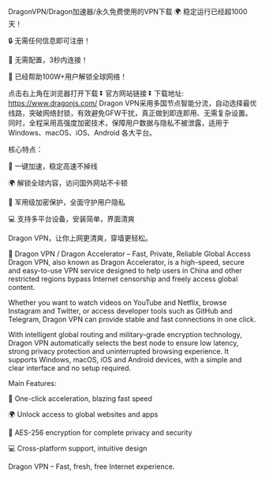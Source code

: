 DragonVPN/Dragon加速器/永久免费使用的VPN下载
🌍 稳定运行已经超1000天！

🔒 无需任何信息即可注册！

🚀 无需配置，3秒内连接！

👨 已经帮助100W+用户解锁全球网络！


点击右上角在浏览器打开下载
⏬ 官方网站链接 ⏬ 下载地址: https://www.dragonjs.com/
Dragon VPN采用多国节点智能分流，自动选择最优线路，突破网络封锁，有效避免GFW干扰，真正做到即连即用、无需复杂设置。同时，全程采用高强度加密技术，保障用户数据与隐私不被泄露，适用于 Windows、macOS、iOS、Android 各大平台。

核心特点：

🚀 一键加速，稳定高速不掉线

🌍 解锁全球内容，访问国外网站不卡顿

🔐 军用级加密保护，全面守护用户隐私

💻 支持多平台设备，安装简单，界面清爽

Dragon VPN，让你上网更清爽，穿墙更轻松。

🍵 Dragon VPN / Dragon Accelerator – Fast, Private, Reliable Global Access Dragon VPN, also known as Dragon Accelerator, is a high-speed, secure and easy-to-use VPN service designed to help users in China and other restricted regions bypass Internet censorship and freely access global content.

Whether you want to watch videos on YouTube and Netflix, browse Instagram and Twitter, or access developer tools such as GitHub and Telegram, Dragon VPN can provide stable and fast connections in one click.

With intelligent global routing and military-grade encryption technology, Dragon VPN automatically selects the best node to ensure low latency, strong privacy protection and uninterrupted browsing experience. It supports Windows, macOS, iOS and Android devices, with a simple and clear interface and no setup required.

Main Features:

🚀 One-click acceleration, blazing fast speed

🌍 Unlock access to global websites and apps

🔐 AES-256 encryption for complete privacy and security

💻 Cross-platform support, intuitive design

Dragon VPN – Fast, fresh, free Internet experience.
